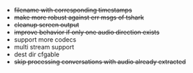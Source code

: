 - ~~filename with corresponding timestamps~~
- ~~make more robust against err msgs of tshark~~
- ~~cleanup screen output~~
- ~~improve behavior if only one audio direction exists~~
- support more codecs
- multi stream support
- dest dir cfgable
- ~~skip processing conversations with audio already extracted~~

